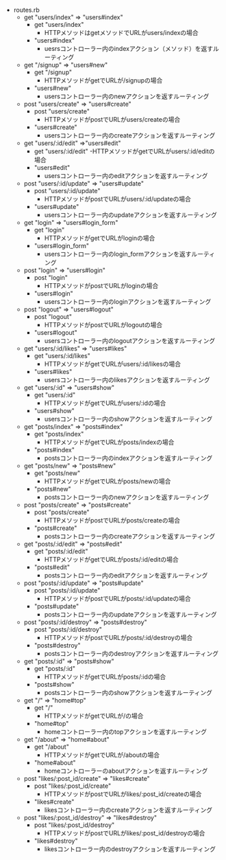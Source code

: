- routes.rb
  - get "users/index" => "users#index"
    - get "users/index"
      - HTTPメソッドはgetメソッドでURLがusers/indexの場合
    - "users#index"
      - uesrsコントローラー内のindexアクション（メソッド）を返すルーティング
  - get "/signup" => "users#new"
    - get "/signup"
      - HTTPメソッドがgetでURLが/signupの場合
    - "users#new"
      - usersコントローラー内のnewアクションを返すルーティング
  - post "users/create" => "users#create"
    - post "users/create"
      - HTTPメソッドがpostでURLがusers/createの場合
    - "users#create"
      - usersコントローラー内のcreateアクションを返すルーティング
  - get "users/:id/edit" =>"users#edit"
    - get "users/:id/edit" 
      -HTTPメソッドがgetでURLがusers/:id/editの場合
    - "users#edit"
      - usersコントローラー内のeditアクションを返すルーティング
  - post "users/:id/update" => "users#update"
    - post "users/:id/update"
      - HTTPメソッドがpostでURLがusers/:id/updateの場合
    - "users#update"
      - usersコントローラー内のupdateアクションを返すルーティング
  - get "login" => "users#login_form"
    - get "login"
      - HTTPメソッドがgetでURLがloginの場合
    - "users#login_form"
      - usersコントローラー内のlogin_formアクションを返すルーティング
  - post "login" => "users#login"
    - post "login"
      - HTTPメソッドがpostでURLがloginの場合
    - "users#login"
      - usersコントローラー内のloginアクションを返すルーティング
  - post "logout" => "users#logout"
    - post "logout"
      - HTTPメソッドがpostでURLがlogoutの場合
    - "users#logout"
      - usersコントローラー内のlogoutアクションを返すルーティング
  - get "users/:id/likes" => "users#likes"
    - get "users/:id/likes"
      - HTTPメソッドがgetでURLがusers/:id/likesの場合
    - "users#likes"
      - usersコントローラー内のlikesアクションを返すルーティング
  - get "users/:id" => "users#show"
    - get "users/:id"
      - HTTPメソッドがgetでURLがusers/:idの場合
    - "users#show"
      - usersコントローラー内のshowアクションを返すルーティング
  - get "posts/index" => "posts#index"
    - get "posts/index"
      - HTTPメソッドがgetでURLがposts/indexの場合
    - "posts#index"
      - postsコントローラー内のindexアクションを返すルーティング
  - get "posts/new" => "posts#new"
    - get "posts/new"
      - HTTPメソッドがgetでURLがposts/newの場合
    - "posts#new"
      - postsコントローラー内のnewアクションを返すルーティング
  - post "posts/create" => "posts#create"
    - post "posts/create"
      - HTTPメソッドがpostでURLがposts/createの場合
    - "posts#create"
      - postsコントローラー内のcreateアクションを返すルーティング
  - get "posts/:id/edit" => "posts#edit"
    - get "posts/:id/edit"
      - HTTPメソッドがgetでURLがposts/:id/editの場合
    - "posts#edit"
      - postsコントローラー内のeditアクションを返すルーティング
  - post "posts/:id/update" => "posts#update"
    - post "posts/:id/update"
      - HTTPメソッドがpostでURLがposts/:id/updateの場合
    - "posts#update"
      - postsコントローラー内のupdateアクションを返すルーティング
  - post "posts/:id/destroy" => "posts#destroy"
    - post "posts/:id/destroy" 
      - HTTPメソッドがpostでURLがposts/:id/destroyの場合
    - "posts#destroy"
      - postsコントローラー内のdestroyアクションを返すルーティング
  - get "posts/:id" => "posts#show" 
    - get "posts/:id"
      - HTTPメソッドがgetでURLがposts/:idの場合
    - "posts#show" 
      - postsコントローラー内のshowアクションを返すルーティング
  - get "/" => "home#top"
    - get "/" 
      - HTTPメソッドがgetでURLが/の場合
    - "home#top"
      - homeコントローラー内のtopアクションを返すルーティング
  - get "/about" => "home#about"
    - get "/about"
      - HTTPメソッドがgetでURLが/aboutの場合
    - "home#about"
      - homeコントローラーのaboutアクションを返すルーティング
  - post "likes/:post_id/create" => "likes#create"
    - post "likes/:post_id/create"
      - HTTPメソッドがpostでURLがlikes/:post_id/createの場合
    - "likes#create"
      - likesコントローラー内のcreateアクションを返すルーティング
  - post "likes/:post_id/destroy" => "likes#destroy"
    - post "likes/:post_id/destroy"
      - HTTPメソッドがpostでURLがlikes/:post_id/destroyの場合
    - "likes#destroy"
      - likesコントローラー内のdestroyアクションを返すルーティング